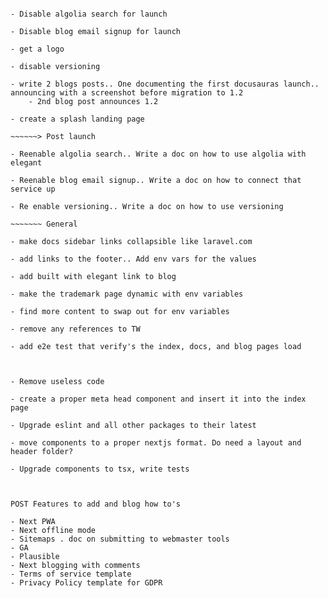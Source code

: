~~~~~~> To Launch 1.2

- Disable algolia search for launch

- Disable blog email signup for launch

- get a logo

- disable versioning

- write 2 blogs posts.. One documenting the first docusauras launch.. announcing with a screenshot before migration to 1.2
    - 2nd blog post announces 1.2

- create a splash landing page

~~~~~~> Post launch

- Reenable algolia search.. Write a doc on how to use algolia with elegant

- Reenable blog email signup.. Write a doc on how to connect that service up

- Re enable versioning.. Write a doc on how to use versioning

~~~~~~~ General

- make docs sidebar links collapsible like laravel.com

- add links to the footer.. Add env vars for the values

- add built with elegant link to blog

- make the trademark page dynamic with env variables

- find more content to swap out for env variables

- remove any references to TW

- add e2e test that verify's the index, docs, and blog pages load



- Remove useless code

- create a proper meta head component and insert it into the index page

- Upgrade eslint and all other packages to their latest

- move components to a proper nextjs format. Do need a layout and header folder?

- Upgrade components to tsx, write tests



POST Features to add and blog how to's

- Next PWA
- Next offline mode
- Sitemaps . doc on submitting to webmaster tools
- GA
- Plausible
- Next blogging with comments
- Terms of service template
- Privacy Policy template for GDPR